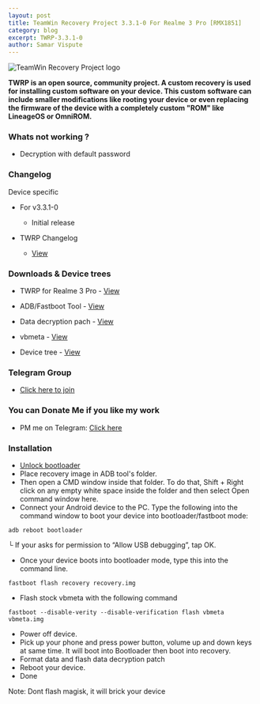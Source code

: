 ```yaml
---
layout: post
title: TeamWin Recovery Project 3.3.1-0 For Realme 3 Pro [RMX1851]
category: blog
excerpt: TWRP-3.3.1-0
author: Samar Vispute
---
```


![TeamWin Recovery Project logo](http://samarv-121.github.io/images/twrp.png)

**TWRP is an open source, community project. A custom recovery is used for installing custom software on your device.
 This custom software can include smaller modifications like rooting your device or even replacing
 the firmware of the device with a completely custom "ROM" like LineageOS or OmniROM.**

### Whats not working ?
* Decryption with default password

### Changelog
Device specific
* For v3.3.1-0
  * Initial release
  

* TWRP Changelog
  * [View](https://twrp.me)

### Downloads & Device trees
* TWRP for Realme 3 Pro - [View](http://build.twrp.me/twrp-3.3.1-0-RMX1851.img)
* ADB/Fastboot Tool - [View](https://dl.google.com/android/repository/platform-tools-latest-windows.zip)
* Data decryption pach - [View](https://drive.google.com/file/d/1ZYVBFMskvVmGXrEYGAtPA6zHayB8Je70/view)
* vbmeta - [View](https://drive.google.com/open?id=1mqWljXPZpd30X5WmItoJTAHOpTcsSxEg)

* Device tree - [View](https://github.com/teamwin/android_device_oppo_RMX1851)

### Telegram Group
* [Click here to join](https://t.me/rm3pro)

### You can Donate Me if you like my work
* PM me on Telegram: [Click here](https://t.me/SamarV121)

### Installation
* [Unlock bootloader](https://c.realme.com/in/post-details/1134295513231785984)
* Place recovery image in ADB tool's folder.
* Then open a CMD window inside that folder. To do that, Shift + Right click on any empty white space inside the folder and then select Open command window here.
* Connect your Android device to the PC. Type the following into the command window to boot your device into bootloader/fastboot mode:
```
adb reboot bootloader
```
└ If your asks for permission to “Allow USB debugging”, tap OK.
* Once your device boots into bootloader mode, type this into the command line.
```
fastboot flash recovery recovery.img
```
* Flash stock vbmeta with the following command 
```
fastboot --disable-verity --disable-verification flash vbmeta vbmeta.img
```
* Power off device.
* Pick up your phone and press power button, volume up and down keys at same time. It will boot into Bootloader then boot into recovery.
* Format data and flash data decryption patch
* Reboot your device.
* Done

Note: Dont flash magisk, it will brick your device
